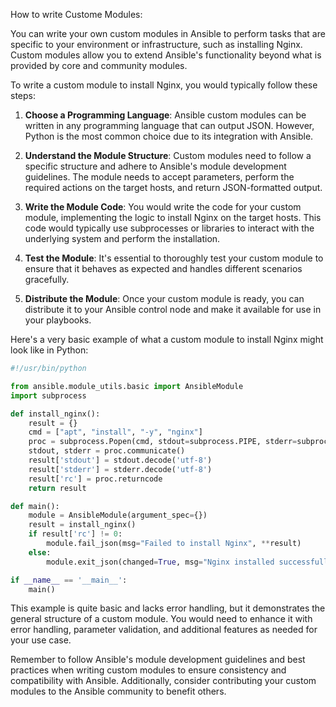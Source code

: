 How to write Custome Modules:

You can write your own custom modules in Ansible to perform tasks that are specific to your environment or infrastructure, such as installing Nginx. Custom modules allow you to extend Ansible's functionality beyond what is provided by core and community modules.

To write a custom module to install Nginx, you would typically follow these steps:

1. **Choose a Programming Language**: Ansible custom modules can be written in any programming language that can output JSON. However, Python is the most common choice due to its integration with Ansible.

2. **Understand the Module Structure**: Custom modules need to follow a specific structure and adhere to Ansible's module development guidelines. The module needs to accept parameters, perform the required actions on the target hosts, and return JSON-formatted output.

3. **Write the Module Code**: You would write the code for your custom module, implementing the logic to install Nginx on the target hosts. This code would typically use subprocesses or libraries to interact with the underlying system and perform the installation.

4. **Test the Module**: It's essential to thoroughly test your custom module to ensure that it behaves as expected and handles different scenarios gracefully.

5. **Distribute the Module**: Once your custom module is ready, you can distribute it to your Ansible control node and make it available for use in your playbooks.

Here's a very basic example of what a custom module to install Nginx might look like in Python:

```python
#!/usr/bin/python

from ansible.module_utils.basic import AnsibleModule
import subprocess

def install_nginx():
    result = {}
    cmd = ["apt", "install", "-y", "nginx"]
    proc = subprocess.Popen(cmd, stdout=subprocess.PIPE, stderr=subprocess.PIPE)
    stdout, stderr = proc.communicate()
    result['stdout'] = stdout.decode('utf-8')
    result['stderr'] = stderr.decode('utf-8')
    result['rc'] = proc.returncode
    return result

def main():
    module = AnsibleModule(argument_spec={})
    result = install_nginx()
    if result['rc'] != 0:
        module.fail_json(msg="Failed to install Nginx", **result)
    else:
        module.exit_json(changed=True, msg="Nginx installed successfully", **result)

if __name__ == '__main__':
    main()
```

This example is quite basic and lacks error handling, but it demonstrates the general structure of a custom module. You would need to enhance it with error handling, parameter validation, and additional features as needed for your use case.

Remember to follow Ansible's module development guidelines and best practices when writing custom modules to ensure consistency and compatibility with Ansible. Additionally, consider contributing your custom modules to the Ansible community to benefit others.
